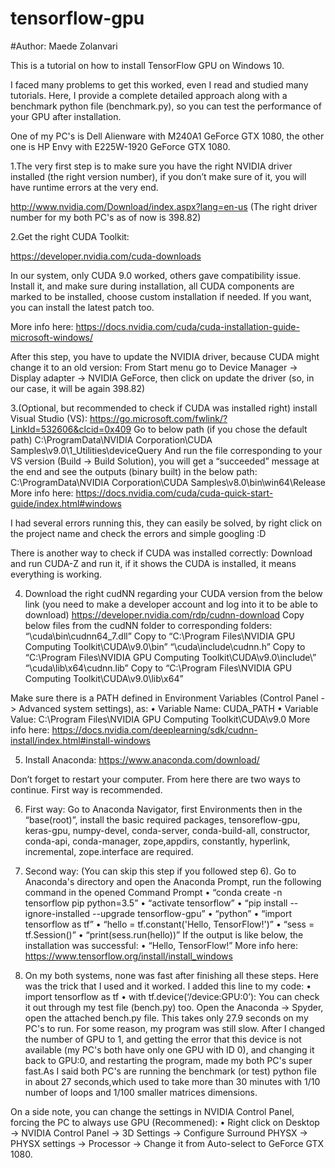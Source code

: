 # tensorflow-gpu
#Author: Maede Zolanvari

This is a tutorial on how to install TensorFlow GPU on Windows 10.

I faced many problems to get this worked, even I read and studied many tutorials. Here, I provide a complete detailed approach along with a benchmark python file (benchmark.py), so you can test the performance of your GPU after installation.

One of my PC's is Dell Alienware with M240A1 GeForce GTX 1080, the other one is HP Envy with E225W-1920 GeForce GTX 1080.

1.The very first step is to make sure you have the right NVIDIA driver installed (the right version number), if you don’t make sure of it, you will have runtime errors at the very end.

http://www.nvidia.com/Download/index.aspx?lang=en-us
(The right driver number for my both PC's as of now is 398.82)

2.Get the right CUDA Toolkit:

https://developer.nvidia.com/cuda-downloads

In our system, only CUDA 9.0 worked, others gave compatibility issue. Install it, and make sure during installation, all CUDA components are marked to be installed, choose custom installation if needed. If you want, you can install the latest patch too.

More info here: https://docs.nvidia.com/cuda/cuda-installation-guide-microsoft-windows/

After this step, you have to update the NVIDIA driver, because CUDA might change it to an old version: From Start menu go to Device Manager -> Display adapter -> NVIDIA GeForce, then click on update the driver (so, in our case, it will be again 398.82)

3.(Optional, but recommended to check if CUDA was installed right) install Visual Studio (VS):
https://go.microsoft.com/fwlink/?LinkId=532606&clcid=0x409
Go to below path (if you chose the default path)
C:\ProgramData\NVIDIA Corporation\CUDA Samples\v9.0\1_Utilities\deviceQuery
And run the file corresponding to your VS version (Build -> Build Solution), you will get a “succeeded” message at the end and see the outputs (binary built) in the below path:
C:\ProgramData\NVIDIA Corporation\CUDA Samples\v8.0\bin\win64\Release
More info here: https://docs.nvidia.com/cuda/cuda-quick-start-guide/index.html#windows

I had several errors running this, they can easily be solved, by right click on the project name and check the errors and simple googling :D

There is another way to check if CUDA was installed correctly: Download and run CUDA-Z and run it, if it shows the CUDA is installed, it means everything is working.

4.	Download the right cudNN regarding your CUDA version from the below link (you need to make a developer account and log into it to be able to download)
https://developer.nvidia.com/rdp/cudnn-download 
Copy below files from the cudNN folder to corresponding folders:
	“\cuda\bin\cudnn64_7.dll” Copy to “C:\Program Files\NVIDIA GPU Computing Toolkit\CUDA\v9.0\bin”
  “\cuda\include\cudnn.h” Copy to “C:\Program Files\NVIDIA GPU Computing Toolkit\CUDA\v9.0\include\”
  “\cuda\lib\x64\cudnn.lib” Copy to “C:\Program Files\NVIDIA GPU Computing Toolkit\CUDA\v9.0\lib\x64”

Make sure there is a PATH defined in Environment Variables (Control Panel -> Advanced system settings), as:
•	Variable Name: CUDA_PATH 
•	Variable Value: C:\Program Files\NVIDIA GPU Computing Toolkit\CUDA\v9.0
More info here: https://docs.nvidia.com/deeplearning/sdk/cudnn-install/index.html#install-windows

5.	Install Anaconda:
https://www.anaconda.com/download/ 

Don’t forget to restart your computer. From here there are two ways to continue. First way is recommended.

6.	First way: Go to Anaconda Navigator, first Environments then in the “base(root)”, install the basic required packages, tensoreflow-gpu, keras-gpu, numpy-devel, conda-server, conda-build-all, constructor, conda-api, conda-manager, zope,appdirs, constantly, hyperlink, incremental, zope.interface are required.

7.	Second way: (You can skip this step if you followed step 6). Go to Anaconda's directory and open the Anaconda Prompt, run the following command in the opened Command Prompt
•	“conda create -n tensorflow pip python=3.5”
•	“activate tensorflow”
•	“pip install --ignore-installed --upgrade tensorflow-gpu”
•	“python”
•	“import tensorflow as tf”
•	“hello = tf.constant('Hello, TensorFlow!')”
•	“sess = tf.Session()”
•	“print(sess.run(hello))”
If the output is like below, the installation was successful:
•	“Hello, TensorFlow!”
More info here: https://www.tensorflow.org/install/install_windows 

8.	On my both systems, none was fast after finishing all these steps. Here was the trick that I used and it worked. I added this line to my code: 
•	import tensorflow as tf
•	with tf.device(‘/device:GPU:0’):
You can check it out through my test file (bench.py) too. Open the Anaconda -> Spyder, open the attached bench.py file. This  takes only 27.9 seconds on my PC's to run.
For some reason, my program was still slow. After I changed the number of GPU to 1, and getting the error that this device is not available (my PC's both have only one GPU with ID 0), and changing it back to GPU:0, and restarting the program, made my both PC's super fast.As I said  both PC's are running the benchmark (or test) python file in about 27 seconds,which used to take more than 30 minutes with 1/10 number of loops and 1/100 smaller matrices dimensions.

On a side note, you can change the settings in NVIDIA Control Panel, forcing the PC to always use GPU (Recommened):
•	Right click on Desktop -> NVIDIA Control Panel -> 3D Settings -> Configure Surround PHYSX -> PHYSX settings -> Processor -> Change it from Auto-select to GeForce GTX 1080.
